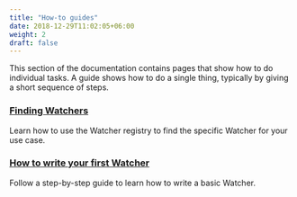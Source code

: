 ```yaml
---
title: "How-to guides"
date: 2018-12-29T11:02:05+06:00
weight: 2
draft: false
---
```


This section of the documentation contains pages that show how to do individual tasks. A guide shows how to do a single thing, typically by giving a short sequence of steps.

### [Finding Watchers](/service-providers/how-to-guides/finding-watchers/)

Learn how to use the Watcher registry to find the specific Watcher for your use case.

### [How to write your first Watcher](/service-providers/how-to-guides/how-to-write-first-watcher/)

Follow a step-by-step guide to learn how to write a basic Watcher.
